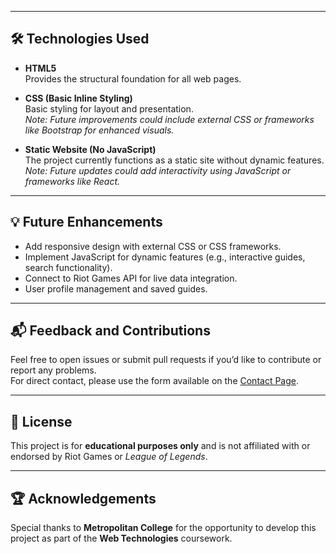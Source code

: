 
---

## 🛠️ Technologies Used

- **HTML5**  
  Provides the structural foundation for all web pages.

- **CSS (Basic Inline Styling)**  
  Basic styling for layout and presentation.  
  *Note: Future improvements could include external CSS or frameworks like Bootstrap for enhanced visuals.*

- **Static Website (No JavaScript)**  
  The project currently functions as a static site without dynamic features.  
  *Note: Future updates could add interactivity using JavaScript or frameworks like React.*

---

## 💡 Future Enhancements

- Add responsive design with external CSS or CSS frameworks.
- Implement JavaScript for dynamic features (e.g., interactive guides, search functionality).
- Connect to Riot Games API for live data integration.
- User profile management and saved guides.

---

## 📬 Feedback and Contributions

Feel free to open issues or submit pull requests if you’d like to contribute or report any problems.  
For direct contact, please use the form available on the [Contact Page](./contact.html).

---

## 📄 License

This project is for **educational purposes only** and is not affiliated with or endorsed by Riot Games or *League of Legends*.

---

## 🏆 Acknowledgements

Special thanks to **Metropolitan College** for the opportunity to develop this project as part of the **Web Technologies** coursework.
